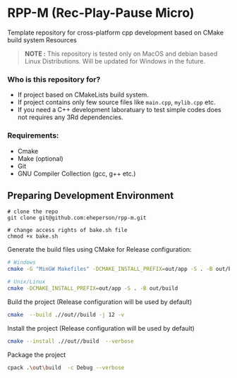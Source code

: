 # RPP-M (Rec-Play-Pause Micro)
 Template repository for cross-platform cpp development based on CMake build system Resources

> **NOTE :** This repository is tested only on MacOS and debian based Linux Distributions. Will be updated for Windows in the future.

### Who is this repository for?
* If project based on CMakeLists build system.
* If project contains only few source files like `main.cpp`, `mylib.cpp` etc.
* If you need a C++ development laboratuary to test simple codes does not requires any 3Rd dependencies.

### Requirements:
* Cmake
* Make (optional)
* Git
* GNU Compiler Collection (gcc, g++ etc.)

## Preparing Development Environment
```
# clone the repo
git clone git@github.com:eheperson/rpp-m.git

# change access rights of bake.sh file
chmod +x bake.sh
```

Generate the build files using CMake for Release configuration:
```bash
# Windows
cmake -G "MinGW Makefiles" -DCMAKE_INSTALL_PREFIX=out/app -S . -B out/build

# Unix/Linux
cmake -DCMAKE_INSTALL_PREFIX=out/app -S . -B out/build

```

Build the project (Release configuration will be used by default)
```bash
cmake  --build .//out//build -j 12 -v
```

Install the project (Release configuration will be used by default)
```bash
cmake --install .//out//build  --verbose
```


Package the project
```bash
cpack .\out\build  -c Debug --verbose
```